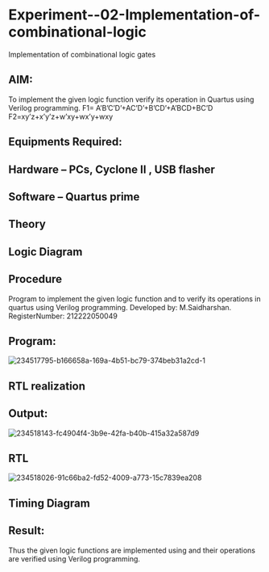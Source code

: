 # Experiment--02-Implementation-of-combinational-logic
Implementation of combinational logic gates
 
## AIM:
To implement the given logic function verify its operation in Quartus using Verilog programming.
 F1= A’B’C’D’+AC’D’+B’CD’+A’BCD+BC’D
F2=xy’z+x’y’z+w’xy+wx’y+wxy
 
 
 
## Equipments Required:
## Hardware – PCs, Cyclone II , USB flasher
## Software – Quartus prime


## Theory
 

## Logic Diagram
## Procedure


Program to implement the given logic function and to verify its operations in quartus using Verilog programming.
Developed by: M.Saidharshan.
RegisterNumber:  212222050049


## Program:
![234517795-b166658a-169a-4b51-bc79-374beb31a2cd-1](https://github.com/maaplasai7/Experiment--02-Implementation-of-combinational-logic-/assets/134155273/29218ba8-dc52-486c-95b5-f5838d87c302)



## RTL realization

## Output:
![234518143-fc4904f4-3b9e-42fa-b40b-415a32a587d9](https://github.com/maaplasai7/Experiment--02-Implementation-of-combinational-logic-/assets/134155273/6d5bce1d-c569-4270-bbe5-20cba746a111)

## RTL
![234518026-91c66ba2-fd52-4009-a773-15c7839ea208](https://github.com/maaplasai7/Experiment--02-Implementation-of-combinational-logic-/assets/134155273/8d12b8dc-c560-499d-a47c-66c3da75da83)

## Timing Diagram
## Result:
Thus the given logic functions are implemented using  and their operations are verified using Verilog programming.
